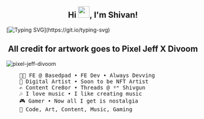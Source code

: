 <h2 align="center">Hi <img src="https://raw.githubusercontent.com/MartinHeinz/MartinHeinz/master/wave.gif" width="30px">, I'm Shivan! </h2> 

[![Typing SVG](https://readme-typing-svg.demolab.com?font=Merienda&size=35&duration=3500&pause=700&color=f75c7e&center=true&vCenter=true&height=75&width=1300px&lines=Hello+There+!;Welcome+To+My+Profile+!;)](https://git.io/typing-svg)

<h2 align="center">All credit for artwork goes to Pixel Jeff X Divoom</h2>

![pixel-jeff-divoom](https://github.com/ShivgunGaming/ShivgunGaming/assets/102505925/5032d450-7ae7-496a-acff-73ff389b8dbb)

<pre>
    👨‍💻 FE @ Basedpad • FE Dev • Always Devving
    🎨 Digital Artist • Soon to be NFT Artist
    ✍️ Content Cre8or • Threads @ ᵍᵐ Shivgun
    🎶 I love music • I like creating music
    🎮 Gamer • Now all I get is nostalgia
    🥰 Code, Art, Content, Music, Gaming
</pre>

